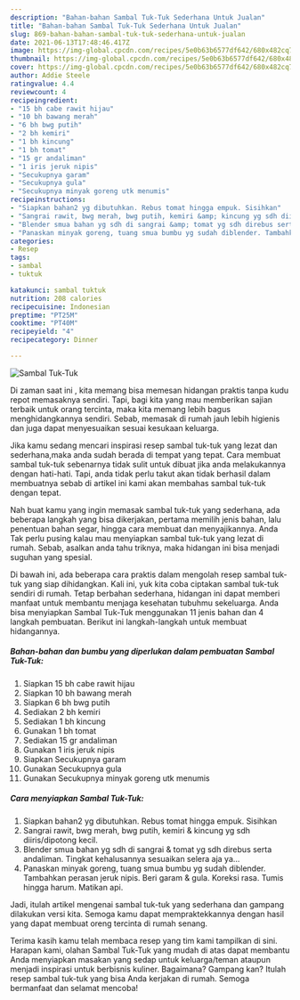 ```yaml
---
description: "Bahan-bahan Sambal Tuk-Tuk Sederhana Untuk Jualan"
title: "Bahan-bahan Sambal Tuk-Tuk Sederhana Untuk Jualan"
slug: 869-bahan-bahan-sambal-tuk-tuk-sederhana-untuk-jualan
date: 2021-06-13T17:48:46.417Z
image: https://img-global.cpcdn.com/recipes/5e0b63b6577df642/680x482cq70/sambal-tuk-tuk-foto-resep-utama.jpg
thumbnail: https://img-global.cpcdn.com/recipes/5e0b63b6577df642/680x482cq70/sambal-tuk-tuk-foto-resep-utama.jpg
cover: https://img-global.cpcdn.com/recipes/5e0b63b6577df642/680x482cq70/sambal-tuk-tuk-foto-resep-utama.jpg
author: Addie Steele
ratingvalue: 4.4
reviewcount: 4
recipeingredient:
- "15 bh cabe rawit hijau"
- "10 bh bawang merah"
- "6 bh bwg putih"
- "2 bh kemiri"
- "1 bh kincung"
- "1 bh tomat"
- "15 gr andaliman"
- "1 iris jeruk nipis"
- "Secukupnya garam"
- "Secukupnya gula"
- "Secukupnya minyak goreng utk menumis"
recipeinstructions:
- "Siapkan bahan2 yg dibutuhkan. Rebus tomat hingga empuk. Sisihkan"
- "Sangrai rawit, bwg merah, bwg putih, kemiri &amp; kincung yg sdh diiris/dipotong kecil."
- "Blender smua bahan yg sdh di sangrai &amp; tomat yg sdh direbus serta andaliman. Tingkat kehalusannya sesuaikan selera aja ya..."
- "Panaskan minyak goreng, tuang smua bumbu yg sudah diblender. Tambahkan perasan jeruk nipis. Beri garam &amp; gula. Koreksi rasa. Tumis hingga harum. Matikan api."
categories:
- Resep
tags:
- sambal
- tuktuk

katakunci: sambal tuktuk 
nutrition: 208 calories
recipecuisine: Indonesian
preptime: "PT25M"
cooktime: "PT40M"
recipeyield: "4"
recipecategory: Dinner

---
```



![Sambal Tuk-Tuk](https://img-global.cpcdn.com/recipes/5e0b63b6577df642/680x482cq70/sambal-tuk-tuk-foto-resep-utama.jpg)

Di zaman  saat ini , kita memang bisa memesan hidangan praktis tanpa kudu repot memasaknya sendiri. Tapi, bagi kita yang mau memberikan sajian terbaik untuk orang tercinta, maka kita memang lebih bagus menghidangkannya sendiri. Sebab, memasak di rumah jauh lebih higienis dan juga dapat menyesuaikan sesuai kesukaan keluarga.

Jika kamu sedang mencari inspirasi resep sambal tuk-tuk yang lezat dan sederhana,maka anda sudah berada di tempat yang tepat. Cara membuat sambal tuk-tuk  sebenarnya tidak sulit untuk dibuat jika anda melakukannya dengan hati-hati. Tapi, anda tidak perlu takut akan tidak berhasil dalam membuatnya 
sebab di artikel ini kami akan membahas sambal tuk-tuk dengan tepat.  



Nah buat kamu yang ingin memasak sambal tuk-tuk yang sederhana, ada beberapa langkah yang bisa dikerjakan, pertama memilih jenis bahan, lalu penentuan bahan segar, hingga cara membuat dan menyajikannya. Anda Tak perlu pusing kalau mau menyiapkan sambal tuk-tuk yang lezat di rumah. Sebab, asalkan anda  tahu triknya, maka hidangan ini bisa menjadi suguhan yang spesial.

Di bawah ini, ada beberapa cara praktis  dalam mengolah resep sambal tuk-tuk yang siap dihidangkan. Kali ini, yuk kita coba ciptakan sambal tuk-tuk sendiri di rumah. Tetap berbahan sederhana, hidangan ini dapat memberi manfaat untuk membantu menjaga kesehatan tubuhmu sekeluarga. Anda bisa menyiapkan Sambal Tuk-Tuk menggunakan 11 jenis bahan dan 4 langkah pembuatan. Berikut ini langkah-langkah untuk membuat hidangannya.

<!--inarticleads1-->

##### Bahan-bahan dan bumbu yang diperlukan dalam pembuatan Sambal Tuk-Tuk:

1. Siapkan 15 bh cabe rawit hijau
1. Siapkan 10 bh bawang merah
1. Siapkan 6 bh bwg putih
1. Sediakan 2 bh kemiri
1. Sediakan 1 bh kincung
1. Gunakan 1 bh tomat
1. Sediakan 15 gr andaliman
1. Gunakan 1 iris jeruk nipis
1. Siapkan Secukupnya garam
1. Gunakan Secukupnya gula
1. Gunakan Secukupnya minyak goreng utk menumis




<!--inarticleads2-->

##### Cara menyiapkan Sambal Tuk-Tuk:

1. Siapkan bahan2 yg dibutuhkan. Rebus tomat hingga empuk. Sisihkan
1. Sangrai rawit, bwg merah, bwg putih, kemiri &amp; kincung yg sdh diiris/dipotong kecil.
1. Blender smua bahan yg sdh di sangrai &amp; tomat yg sdh direbus serta andaliman. Tingkat kehalusannya sesuaikan selera aja ya...
1. Panaskan minyak goreng, tuang smua bumbu yg sudah diblender. Tambahkan perasan jeruk nipis. Beri garam &amp; gula. Koreksi rasa. Tumis hingga harum. Matikan api.




Jadi, itulah artikel mengenai  sambal tuk-tuk  yang sederhana dan gampang dilakukan versi kita. Semoga kamu dapat mempraktekkannya dengan hasil yang dapat membuat oreng tercinta di rumah senang. 

Terima kasih kamu telah membaca resep yang tim kami tampilkan di sini. Harapan kami, olahan  Sambal Tuk-Tuk yang mudah di atas dapat membantu Anda menyiapkan masakan yang sedap untuk keluarga/teman ataupun menjadi inspirasi untuk berbisnis kuliner. Bagaimana? Gampang kan? Itulah resep sambal tuk-tuk yang bisa Anda kerjakan di rumah. Semoga bermanfaat dan selamat mencoba!

